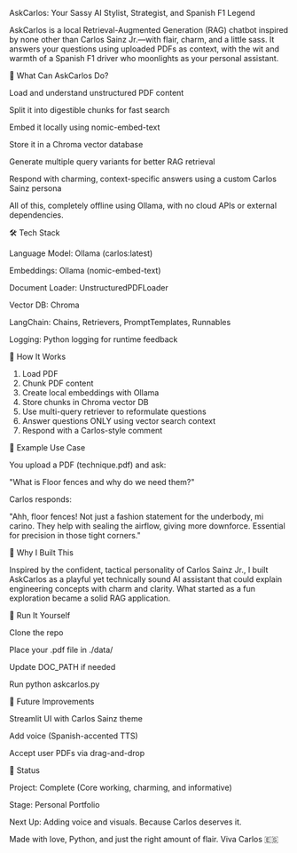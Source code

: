 AskCarlos: Your Sassy AI Stylist, Strategist, and Spanish F1 Legend

AskCarlos is a local Retrieval-Augmented Generation (RAG) chatbot inspired by none other than Carlos Sainz Jr.—with flair, charm, and a little sass. It answers your questions using uploaded PDFs as context, with the wit and warmth of a Spanish F1 driver who moonlights as your personal assistant.

💪 What Can AskCarlos Do?

Load and understand unstructured PDF content

Split it into digestible chunks for fast search

Embed it locally using nomic-embed-text

Store it in a Chroma vector database

Generate multiple query variants for better RAG retrieval

Respond with charming, context-specific answers using a custom Carlos Sainz persona

All of this, completely offline using Ollama, with no cloud APIs or external dependencies.

🛠️ Tech Stack

Language Model: Ollama (carlos:latest)

Embeddings: Ollama (nomic-embed-text)

Document Loader: UnstructuredPDFLoader

Vector DB: Chroma

LangChain: Chains, Retrievers, PromptTemplates, Runnables

Logging: Python logging for runtime feedback

🔧 How It Works

1. Load PDF
2. Chunk PDF content
3. Create local embeddings with Ollama
4. Store chunks in Chroma vector DB
5. Use multi-query retriever to reformulate questions
6. Answer questions ONLY using vector search context
7. Respond with a Carlos-style comment

🚀 Example Use Case

You upload a PDF (technique.pdf) and ask:

"What is Floor fences and why do we need them?"

Carlos responds:

"Ahh, floor fences! Not just a fashion statement for the underbody, mi carino. They help with sealing the airflow, giving more downforce. Essential for precision in those tight corners."

🧡 Why I Built This

Inspired by the confident, tactical personality of Carlos Sainz Jr., I built AskCarlos as a playful yet technically sound AI assistant that could explain engineering concepts with charm and clarity. What started as a fun exploration became a solid RAG application.

🔹 Run It Yourself

Clone the repo

Place your .pdf file in ./data/

Update DOC_PATH if needed

Run python askcarlos.py

💪 Future Improvements

Streamlit UI with Carlos Sainz theme

Add voice (Spanish-accented TTS)

Accept user PDFs via drag-and-drop

📅 Status

Project: Complete (Core working, charming, and informative)

Stage: Personal Portfolio

Next Up: Adding voice and visuals. Because Carlos deserves it.

Made with love, Python, and just the right amount of flair. Viva Carlos 🇪🇸
